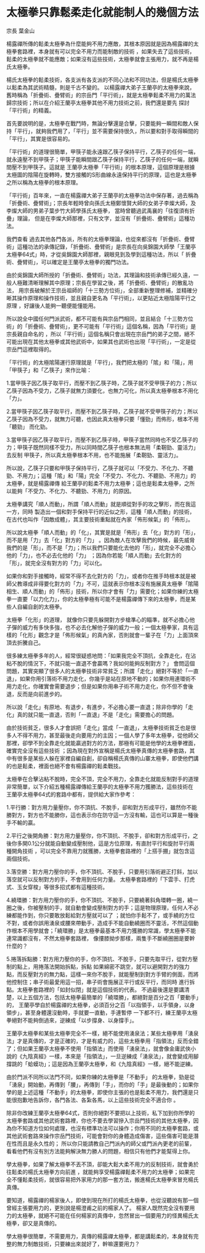 # 太極拳只靠鬆柔走化就能制人的幾個方法

宗長
葉金山

楊露禪所傳的鬆柔太極拳為什麼能夠不用力應敵，其根本原因就是因為楊露禪的太極拳套路裡，本身就有可以完全不用力而能制敵的技術 ，如果失去了這些技術，鬆柔的太極拳就不能應敵；如果沒有這些技術，太極拳就會主張用力，就不再是楊氏太極拳。

楊氏太極拳的鬆柔技術，各支派有各支派的不同心法和不同功法，但是楊氏太極拳以鬆柔為其武術精髓，則是千古不變的。 以楊露禪大弟子王蘭亭的太極拳來說，舊時稱為「折疊術、疊臂術」的宗岳門「平行術」，就是太極拳鬆柔不用力的萬法歸宗技術；所以在介紹王蘭亭太極拳其他不用力技術之前，我們還是要先 探討「平行術」的精義。

首先要說明的是，太極拳在戰鬥時，無論分擊還是合擊，只要能夠一瞬間和敵人保持「平行」，就夠我們用了，「平行」並不需要保持很久，所以要和對手取得瞬間的「平行」，其實是很容易的。

「平行術」的道理很簡單，甲筷子能永遠跟乙筷子保持平行，乙筷子的任何一端，就永遠壓不到甲筷子；甲筷子能瞬間跟乙筷子保持平行，乙筷子的任何一端，就瞬間壓不到甲筷子。這就是 王蘭亭太極拳「平行術」的根本原理，這個原理是根據太極圖的陰陽在旋轉時，雙方接觸的S形曲線永遠保持平行的原理，這也是太極拳之所以稱為太極拳的根本原理。

「平行術」百年來，一直在楊露禪大弟子王蘭亭的太極拳功法中保存著，過去稱為「折疊術、疊臂術」；宗長年輕時曾向孫氏太極鄭懷賢大師的女弟子李燦大師，及李燦大師的男弟子葉步竹大師學孫氏太極拳， 當時曾聽過武禹襄的「往復須有折疊」理論， 但是在李燦大師那裡，只有文字，並沒有「折疊術、疊臂術」這種功法。

我們查看 過去其他各門各派，所有的太極拳理論，也從來都沒有「折疊術、疊臂術」這種功法的承傳記錄，「折疊術、疊臂術」是宗長在向吳錦園大師學「王蘭亭太極拳64式」時，才從吳錦園大師那裡，親眼見到及學到這種功法，所以「 折疊術、疊臂術」，可以確定是王蘭亭太極拳的獨門功法。

由於吳錦園大師所授的「折疊術、疊臂術」功法，其理論和技術承傳已經久遠，一般人極難清晰理解其中原理；宗長在學習之後，將「折疊術、疊臂術」的散亂功法， 用宗長破解於王宗岳祖師的「十三勢方位術」，全部重新整理修補，並精確分晰其操作原理和操作技術，並且親自更名為「平行術」，以更貼近太極陰陽平行之原理 ，好讓後人能夠一聽便能懂能用。

所以說全中國任何門派武術，都不可能有與宗岳門相同，並且結合「十三勢方位術」的「折疊術、疊臂術」，更不可能有「平行術」這個名稱，因為「平行術」是宗長親自命名的 ，所以「平行術」這個名稱只會出現在宗岳門的弟子之間，絕不可能出現在其他太極拳或其他武術中，如果其也武術也出現「平行術」，一定是從宗岳門這裡取得的。

「平行術」的太極隂陽運行原理就是「平行」，我們把太極的「隂」和「陽」，用「甲筷子」和「乙筷子」來作比喻：

1.當甲筷子因乙筷子取平行，而壓不到乙筷子時，乙筷子就不受甲筷子的力；所以乙筷子因為不受力，乙筷子就無力須要化，也無力可化，所以真太極拳根本不用化「力」。

2.當甲筷子因乙筷子取平行，而壓不到乙筷子時，乙筷子就不受甲筷子的力；所以乙筷子因為不受力，就無力可聽，也因此真太極拳只要「懂勁」而佈形，根本不用「聽勁」 而化勁。

3.當甲筷子因乙筷子取平行，而壓不到乙筷子時，甲筷子當然同時也不受乙筷子的力；甲筷子既然同樣不受力，所以同時間乙筷子也根本無法用「柔靭勁、靈活力」去反制 甲筷子，所以真太極拳根本不用，也不能施展「柔靭勁、靈活力」。

所以說，乙筷子只要和甲筷子保持平行，乙筷子就可以「不受力、不化力、不聽勁、不用力」；這種「隂」和「陽」完全「不受力、不化力、不聽勁、不用力」的太極拳，就是楊露禪傳 給王蘭亭的鬆柔不用力太極拳；這也是鬆柔太極拳，之所以能夠「不受力、不化力、不聽勁、不用力」的原因。

太極拳講究「順人而動」，所謂「順人而動」就是順從對手的攻之擊形，而在我這一方，同時 製造出一個和對手保持平行的近似之形，這種「順人而動」的技術，在古代也叫作「因敵成體」，其主要技術重點就在內家「佈形候氣」的「佈形」。

所以說太極拳「順人而動」的「化」，其實是就是「佈形」去「化」對方的「形」，而不是用「力」去「化」對方的「力」 。因為敵人在攻擊我們的時候，最先威脅我們的是「形」，而不是「力」；所以我們只要能化去他的「形」，就完全不必擔心他的「力」，也不必去化他的「力」 ；因為你若能「順人而動」去化對方的「形」，就完全沒有對方的「力」可以化。

如果你和對手接觸時，經常不得不去化對方的「力」，或者你在推手時根本就是被師父教導成非得要化對方的「力」不可，這就表示你根本沒有施展真太極拳「隂陽 相生、順人而動」的「佈形」技術，所以你才會有「力」需要化；如果你練的太極拳一直要「以力化力」，你的太極拳極有可能不是楊露禪傳下來的太極拳，而是某 些人自編自創的太極拳。

太極拳「化形」的道理， 就像你只要先躲開對方步槍準心的瞄準，就不必擔心他子彈的威力有多快多強，也不必去化解他子彈的威力一般；一個太極拳家，具有這樣的「化形」觀念才是「佈形候氣」的真內家，否則就會一輩子在「力」上面頂來頂去折騰自己。

很多練太極拳多年的人，經常很疑惑地問：「如果我完全不頂抗，全靠走化，在沾粘不脫的情況下，不就只能一直退不會贏嗎？我如何能夠反制對方？」 會問這個問題，其實突顯了很多人的太極拳技術非常貧乏；所謂「走化」絕對不等於「一直退」，如果你用引落術不用力走化，你幾乎是站在原地不動的；如果你用連環術不用力走化，你確實會需要退步；但是如果你用串子術不用力走化，你不但不會後退，反而是向前進步的。

所以說「走化」有原地、有退步，有進步，不必擔心要一直退；除非你學的「走化」真的就只能一直退，否則「一直退」不是「走化」需要擔心的問題。

由於技術貧乏，很多人才會誤把「走化」當成「一直退」，太極拳技術貧乏也是很多人不得不用力，甚至最後走向要用力的主因；一個人學了多年太極拳，從他師父那裡，卻學不到全靠走化就能贏過對方的方法，那極有可能是他學的太極拳裡面， 確實完全沒有這些技術 ；因為現在對外宣稱是楊氏太極拳真傳的太極拳套路，其中有很多是某些人躲在家裡自編自創，卻自稱楊氏真傳的山寨太極拳，即使他們講的也是鬆柔，裡面也絕不會有楊露禪的鬆柔戰技。

太極拳在合擊沾粘不脫時，完全不頂，完全不用力，全靠走化就能反制對手的道理非常簡單，以下介紹五種楊露禪傳給王蘭亭的太極拳不用力獲勝法，這些技術在 王蘭亭太極拳64式的套路中都有，提供給大家作參考：

1.平行勝：對方用力量壓你，你不頂抗、不脫手，卻和對方形成平行，雖然你不能勝對方，對方也不能勝你，這也表示你在防守這一方沒有輸，這也可以算是一種後手不輸的贏。

2.平行之後開角勝：對方用力量壓你，你不頂抗、不脫手，卻和對方形成平行，之後你多開0.1公分就能自動變成壓制他，這是方位原理，有直肘平行和旋肘平行兩種開角技術 ，可以完全不靠用力就獲勝，太極拳套路裡的「上搭手掤」就包含這兩個技術。

3.落空勝：對方用力壓你的手，你不頂抗、不脫手，只要用引落術避正打斜，加以落空就可以反制對方的手，不會用到任何力量。 太極拳套路裡的「下雲手、打虎式、玉女穿梭」等很多招式都有這種技術。

4.繞環勝：對方用力壓你的手，你不頂抗、不脫手，只要繞著斜角環轉一圈，繞一圈之後，你被壓制的手，就自動會變成壓制對方的手；這是物理原理，任何人不必練都能作到，你只要敢放鬆給對方壓就可以了 ；就怕你手鬆不了，或手繞的方位不對，或者你誤用湧泉或腰來帶動手，造成手不能自動繞圈而不靈活，不然這個動作根本不用學就會；「繞環勝」是太極拳最基本不用力獲勝的常識，學太極拳不能連常識都沒有，不然太極拳套路裡， 像摟膝拗步那樣，兩隻手不斷繞圈圈是要幹什麼的？

5.捲落拆點勝：對方用力壓你的手，你不頂抗、不脫手，只要先取平行，從對方壓制的點上，用捲落法開始拆點，拆點 如果綿密不跳空，就可以避開對方的強力點，而反壓對方的無力點，這樣一來你不脫手，就能壓制到對方手臂的側面，而將他控制住；串子術最愛用這一招，串子術會施展正平行或反平行，而同時 進行拆點。太極拳套路裡的「如封似閉」就是這個技術的代表。
不過最後還是要講清楚，以上五個方法，包括太極拳最簡單的「繞環勝」，都絕對是百分之百「要動手」的， 王蘭亭學自於楊露禪的太極拳，必須百分之百「以指領手，以手領身，以身領步」，甚至身體還沒動時，手就要一直動，手連暫停 一下都不行，練王蘭亭太極拳絕對不能夠倒過來，逆練成「以步撐身、以身撐手」。

王蘭亭太極拳和某些太極拳完全不一樣，絕不能使用湧泉法；某些太極拳用「湧泉法」才是真傳的，才是正確的，才是有威力的，這些太極拳用「指領法」反而全錯了；但如果王蘭亭太極拳不使用「指領法」而使用「湧泉法」，就會像金庸武俠小說的《九陰真經》一樣，本來是「指領法」，一旦逆練成「湧泉法」，就會變成用腳撐跳的「蛤蟆功」；這是因為王蘭亭太極拳，和《九陰真經》一樣，絕不能逆練。

由於門派不同所以法門不同，如果你練的太極拳是「不動手」 的太極拳，勁是從「湧泉」開始動，再傳到「腰」，再傳到「手」，而你的「手」是最後動的；如果你學的是上述這種「不動手」的太極拳，即使你主張的也是鬆柔不用力，我們還是只能很抱歉地告訴你，各門各法、各紮各馬，以上這些技術完全不適合你 。

除非你改練王蘭亭太極拳64式，否則你絕對不要把以上技術，私下加到你所學的太極拳套路或其他武術套路裡，你也不要去學習摻入宗岳門技術的其他太極拳，因 為你不知道方位如何處理，也沒有標準功法可以操作；你用不同的太極拳套路，或其他武術套路來操作宗岳門技術，可能會對你的身體造成傷害，這些傷害可能是潛 在性而且是永久性的； 所以你只能請教自己門派內的師父或門派內更老的前輩，看看他們有沒有別方法能夠解決無力勝人的問題，相信只有他們才能幫得上你。

學太極拳，如果了解太極拳不丟不頂，卻能大鬆大柔不用力的反制技術，就會勇於往鬆柔的楊氏太極拳方向前進 ，就能夠享受楊露禪鬆柔不用力的太極拳；如果完全不懂鬆柔技術，就很容易把外家用力的那一套方法，搬進楊氏太極拳來冒充楊氏真傳。

要知道，楊露禪的楊家後人，即使到現在所打的楊氏太極拳，也從沒聽說有那一個曾經主張要用力的，更別說是楊澄甫之前的楊家人了。 楊家人既然完全沒有要用力的太極拳，就絕不可能在任何楊家的真傳中，忽然冒出一個要用力的怪異楊氏太極拳，卻又是真傳的。

學太極拳很簡單，不需要用力，真傳的楊露禪太極拳，都是講鬆柔的，本身就有完整的無力制敵技術，只要練出來就好了，幹嘛還要用力？

